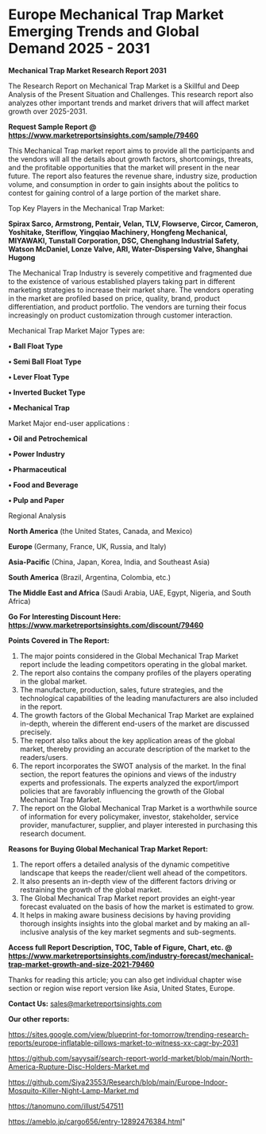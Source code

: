 # Europe Mechanical Trap Market Emerging Trends and Global Demand 2025 - 2031

<strong>Mechanical Trap Market Research Report 2031</strong>

The Research Report on Mechanical Trap Market is a Skillful and Deep Analysis of the Present Situation and Challenges. This research report also analyzes other important trends and market drivers that will affect market growth over 2025-2031.

<strong>Request Sample Report @ <a href=https://www.marketreportsinsights.com/sample/79460>https://www.marketreportsinsights.com/sample/79460</a></strong>

This Mechanical Trap market report aims to provide all the participants and the vendors will all the details about growth factors, shortcomings, threats, and the profitable opportunities that the market will present in the near future. The report also features the revenue share, industry size, production volume, and consumption in order to gain insights about the politics to contest for gaining control of a large portion of the market share.

Top Key Players in the Mechanical Trap Market:

<strong>Spirax Sarco, Armstrong, Pentair, Velan, TLV, Flowserve, Circor, Cameron, Yoshitake, Steriflow, Yingqiao Machinery, Hongfeng Mechanical, MIYAWAKI, Tunstall Corporation, DSC, Chenghang Industrial Safety, Watson McDaniel, Lonze Valve, ARI, Water-Dispersing Valve, Shanghai Hugong</strong>

The Mechanical Trap Industry is severely competitive and fragmented due to the existence of various established players taking part in different marketing strategies to increase their market share. The vendors operating in the market are profiled based on price, quality, brand, product differentiation, and product portfolio. The vendors are turning their focus increasingly on product customization through customer interaction.

Mechanical Trap Market Major Types are:

<strong>• Ball Float Type

• Semi Ball Float Type

• Lever Float Type

• Inverted Bucket Type

• Mechanical Trap</strong>

Market Major end-user applications :

<strong>• Oil and Petrochemical

• Power Industry

• Pharmaceutical

• Food and Beverage

• Pulp and Paper</strong>

Regional Analysis

</u><strong><b>North America</b></strong> (the United States, Canada, and Mexico)

<strong><b>Europe </b></strong>(Germany, France, UK, Russia, and Italy)

<strong><b>Asia-Pacific</b></strong> (China, Japan, Korea, India, and Southeast Asia)

<strong><b>South America</b></strong> (Brazil, Argentina, Colombia, etc.)

<strong><b>The Middle East and Africa</b></strong> (Saudi Arabia, UAE, Egypt, Nigeria, and South Africa)

<strong>Go For Interesting Discount Here: <a href=https://www.marketreportsinsights.com/discount/79460>https://www.marketreportsinsights.com/discount/79460</a></strong>

<strong>Points Covered in The Report:</strong>
<ol>
  <li>The major points considered in the Global Mechanical Trap Market report include the leading competitors operating in the global market.</li>
  <li>The report also contains the company profiles of the players operating in the global market.</li>
  <li>The manufacture, production, sales, future strategies, and the technological capabilities of the leading manufacturers are also included in the report.</li>
  <li>The growth factors of the Global Mechanical Trap Market are explained in-depth, wherein the different end-users of the market are discussed precisely.</li>
  <li>The report also talks about the key application areas of the global market, thereby providing an accurate description of the market to the readers/users.</li>
  <li>The report incorporates the SWOT analysis of the market. In the final section, the report features the opinions and views of the industry experts and professionals. The experts analyzed the export/import policies that are favorably influencing the growth of the Global Mechanical Trap Market.</li>
  <li>The report on the Global Mechanical Trap Market is a worthwhile source of information for every policymaker, investor, stakeholder, service provider, manufacturer, supplier, and player interested in purchasing this research document.</li>
</ol>
<strong>Reasons for Buying Global Mechanical Trap Market Report:</strong>

<ol>
  <li>The report offers a detailed analysis of the dynamic competitive landscape that keeps the reader/client well ahead of the competitors.</li>
  <li>It also presents an in-depth view of the different factors driving or restraining the growth of the global market.</li>
  <li>The Global Mechanical Trap Market report provides an eight-year forecast evaluated on the basis of how the market is estimated to grow.</li>
  <li>It helps in making aware business decisions by having providing thorough insights insights into the global market and by making an all-inclusive analysis of the key market segments and sub-segments.</li>
</ol>
<strong>Access full Report Description, TOC, Table of Figure, Chart, etc. @ <a href=https://www.marketreportsinsights.com/industry-forecast/mechanical-trap-market-growth-and-size-2021-79460>https://www.marketreportsinsights.com/industry-forecast/mechanical-trap-market-growth-and-size-2021-79460</a></strong>


Thanks for reading this article; you can also get individual chapter wise section or region wise report version like Asia, United States, Europe.

<strong>Contact Us:</strong>
sales@marketreportsinsights.com

<strong>Our other reports:</strong>

<a href=https://sites.google.com/view/blueprint-for-tomorrow/trending-research-reports/europe-inflatable-pillows-market-to-witness-xx-cagr-by-2031>https://sites.google.com/view/blueprint-for-tomorrow/trending-research-reports/europe-inflatable-pillows-market-to-witness-xx-cagr-by-2031</a>

<a href=https://github.com/sayysaif/search-report-world-market/blob/main/North-America-Rupture-Disc-Holders-Market.md>https://github.com/sayysaif/search-report-world-market/blob/main/North-America-Rupture-Disc-Holders-Market.md</a>

<a href=https://github.com/Siya23553/Research/blob/main/Europe-Indoor-Mosquito-Killer-Night-Lamp-Market.md>https://github.com/Siya23553/Research/blob/main/Europe-Indoor-Mosquito-Killer-Night-Lamp-Market.md</a>

<a href=https://tanomuno.com/illust/547511>https://tanomuno.com/illust/547511</a>

<a href=https://ameblo.jp/cargo656/entry-12892476384.html>https://ameblo.jp/cargo656/entry-12892476384.html</a>"
